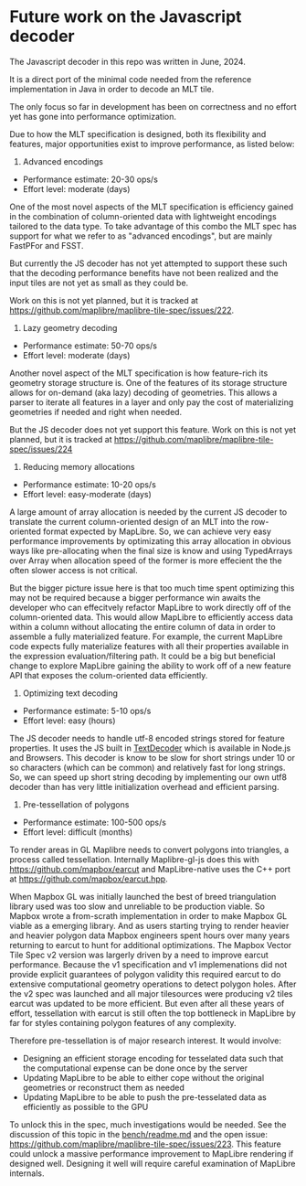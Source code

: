 # Future work on the Javascript decoder

The Javascript decoder in this repo was written in June, 2024.

It is a direct port of the minimal code needed from the reference implementation in Java in order to decode an MLT tile.

The only focus so far in development has been on correctness and no effort yet has gone into performance optimization.

Due to how the MLT specification is designed, both its flexibility and features, major opportunities exist to improve performance, as listed below:

1. Advanced encodings

- Performance estimate: 20-30 ops/s
- Effort level: moderate (days)

One of the most novel aspects of the MLT specification is efficiency gained in the combination of column-oriented data with lightweight encodings tailored to the data type. To take advantage of this combo the MLT spec has support for what we refer to as "advanced encodings", but are mainly FastPFor and FSST.

But currently the JS decoder has not yet attempted to support these such that the decoding performance benefits have not been realized and the input tiles are not yet as small as they could be.

Work on this is not yet planned, but it is tracked at https://github.com/maplibre/maplibre-tile-spec/issues/222.

1. Lazy geometry decoding

- Performance estimate: 50-70 ops/s
- Effort level: moderate (days)

Another novel aspect of the MLT specification is how feature-rich its geometry storage structure is. One of the features of its storage structure allows for on-demand (aka lazy) decoding of geometries. This allows a parser to iterate all features in a layer and only pay the cost of materializing geometries if needed and right when needed.

But the JS decoder does not yet support this feature. Work on this is not yet planned, but it is tracked at https://github.com/maplibre/maplibre-tile-spec/issues/224

1. Reducing memory allocations

- Performance estimate: 10-20 ops/s
- Effort level: easy-moderate (days)

A large amount of array allocation is needed by the current JS decoder to translate the current column-oriented design of an MLT into the row-oriented format expected by MapLibre. So, we can achieve very easy performance improvements by optimizating this array allocation in obvious ways like pre-allocating when the final size is know and using TypedArrays over Array when allocation speed of the former is more effecient the the often slower access is not critical.

But the bigger picture issue here is that too much time spent optimizing this may not be required because a bigger performance win awaits the developer who can effecitvely refactor MapLibre to work directly off of the column-oriented data. This would allow MapLibre to efficiently access data within a column without allocating the entire column of data in order to assemble a fully materialized feature. For example, the current MapLibre code expects fully materialize features with all their properties available in the expression evaluation/filtering path. It could be a big but beneficial change to explore MapLibre gaining the ability to work off of a new feature API that exposes the colum-oriented data efficiently.

1. Optimizing text decoding

- Performance estimate: 5-10 ops/s
- Effort level: easy (hours)

The JS decoder needs to handle utf-8 encoded strings stored for feature properties. It uses the JS built in [TextDecoder](https://developer.mozilla.org/en-US/docs/Web/API/TextDecoder) which is available in Node.js and Browsers. This decoder is know to be slow for short strings under 10 or so characters (which can be common) and relatively fast for long strings. So, we can speed up short string decoding by implementing our own utf8 decoder than has very little initialization overhead and efficient parsing.

1. Pre-tessellation of polygons

- Performance estimate: 100-500 ops/s
- Effort level: difficult (months)

To render areas in GL Maplibre needs to convert polygons into triangles, a process called tessellation. Internally Maplibre-gl-js does this with https://github.com/mapbox/earcut and MapLibre-native uses the C++ port at https://github.com/mapbox/earcut.hpp.

When Mapbox GL was initially launched the best of breed triangulation library used was too slow and unreliable to be production viable. So Mapbox wrote a from-scrath implementation in order to make Mapbox GL viable as a emerging library. And as users starting trying to render heavier and heavier polygon data Mapbox engineers spent hours over many years returning to earcut to hunt for additional optimizations. The Mapbox Vector Tile Spec v2 version was largerly driven by a need to improve earcut performance. Because the v1 specification and v1 implemenations did not provide explicit guarantees of polygon validity this required earcut to do extensive computational geometry operations to detect polygon holes. After the v2 spec was launched and all major tilesources were producing v2 tiles earcut was updated to be more efficient. But even after all these years of effort, tessellation with earcut is still often the top bottleneck in MapLibre by far for styles containing polygon features of any complexity.

Therefore pre-tessellation is of major research interest. It would involve:

 - Designing an efficient storage encoding for tesselated data such that the computational expense can be done once by the server
 - Updating MapLibre to be able to either cope without the original geometries or reconstruct them as needed
 - Updating MapLibre to be able to push the pre-tesselated data as efficiently as possible to the GPU

To unlock this in the spec, much investigations would be needed. See the discussion of this topic in the [bench/readme.md](bench/readme.md) and the open issue: https://github.com/maplibre/maplibre-tile-spec/issues/223. This feature could unlock a massive performance improvement to MapLibre rendering if designed well. Designing it well will require careful examination of MapLibre internals.
